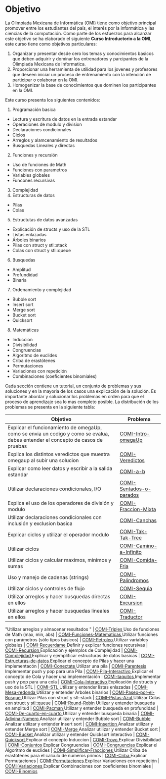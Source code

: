 Objetivo
==========================================
La Olimpiada Mexicana de Informática (OMI) tiene como objetivo principal promover entre los estudiantes
del país, el interés por la informática y las ciencias de la computación. Como parte de los 
esfuerzos para alcanzar este objetivo se ha elaborado el siguiente **Curso Introductorio a la OMI**,
este curso tiene como objetivos particulares:

1. Organizar y presentar desde cero los temas y conocimientos basicos que deben adquirir y dominar los entrenadores 
y parcipantes de la Olimpiada Mexicana de Informatica.
2. Proporcionar una herramienta de utilidad para los jovenes y profesores que deseen iniciar un proceso de entrenamiento
con la intención de participar o colaborar en la OMI.
3. Homogenizar la base de conocimientos que dominen los participantes en la OMI.

Este curso presenta los siguientes contenidos:

1. Programación basica
 * Lectura y escritura de datos en la entrada estandar
 * Operaciones de modulo y division
 * Declaraciones condicionales
 * Ciclos
 * Arreglos y alamcenamiento de resultados
 * Busquedas Lineales y directas
2. Funciones y recursión
 * Uso de funciones de Math
 * Funciones con parametros
 * Variables globales 
 * Funcones recursivas
3. Complejidad
4. Estructuras de datos
 * Pilas
 * Colas
5. Estructutas de datos avanzadas
 * Explicación de structs y uso de la STL
 * Listas enlazadas
 * Árboles binarios
 * Pilas con struct y stl::stack
 * Colas con struct y stl::queue
6. Busquedas
 * Amplitud 
 * Profundidad 
 * Binaria 
7. Ordenamiento y complejidad 
 * Bubble sort 
 * Insert sort 
 * Merge sort 
 * Bucket sort 
 * Quicksort 
8. Matemáticas
 * Induccion
 * Divisibilidad
 * Congruencias
 * Algoritmo de euclides
 * Criba de erastótenes
 * Permutaciones
 * Variaciones con repetición
 * Combinaciones (coeficientes binomiales)

Cada sección contiene un tutorial, un conjunto de problemas y sus soluciones y en la mayoria de los casos una explicación de la
solución. Es importante abordar y solucionar los problemas en orden para que el proceso de aprendizaje sea lo mas completo  posible.
La distribución de los problemas se presenta en la siguiente tabla:

Objetivo|Problema
--------|--------
Explicar el funcionamiento de omegaUp, como se envia un codigo y como se evalua, debes entender el concepto de casos de pruebas	|	[	COMI-Intro-omegaUp	](https://omegaup.com/arena/problem/COMI-Intro-omegaUp)
Explica los distintos veredictos que muestra omegaup al subir una solucion	|	[	COMI-Veredictos	](https://omegaup.com/arena/problem/COMI-Veredictos)
Explicar como leer datos y escribir a  la salida estandar	|	[	COMI-a-b	](https://omegaup.com/arena/problem/COMI-a-b)
Utilizar declaraciones condicionales, I/O	|	[	COMI-Sentados-o-parados	](https://omegaup.com/arena/problem/COMI-Sentados-o-parados)
Explica el uso de los operadores de división y modulo	|	[	COMI-Fraccion-Mixta	](https://omegaup.com/arena/problem/COMI-Fraccion-Mixta)
Utilizar declaraciones condicionales con inclusión y exclusion basica	|	[	COMI-Canchas	](https://omegaup.com/arena/problem/COMI-Canchas)
Explicar ciclos y utilizar el operador modulo	|	[	COMI-Tak-Tak-Tree	](https://omegaup.com/arena/problem/COMI-Tak-Tak-Tree)
Utilizar ciclos	|	[	COMI-Camino-a-Infinito	](https://omegaup.com/arena/problem/COMI-Camino-a-Infinito)
Utilizar ciclos y calcular maximos, minimos y sumas	|	[	COMI-Comida-Fria	](https://omegaup.com/arena/problem/COMI-Comida-Fria)
Uso y manejo de cadenas (strings)	|	[	COMI-Palindromos	](https://omegaup.com/arena/problem/COMI-Palindromos)
Utilizar ciclos y controles de flujo 	|	[	COMI-Sequia	](https://omegaup.com/arena/problem/COMI-Sequia)
Utilizar arreglos y hacer busquedas directas en ellos	|	[	COMI-Excursion	](https://omegaup.com/arena/problem/COMI-Excursion)
Utilizar arreglos y hacer busquedas lineales en ellos	|	[	COMI-Traductor	](https://omegaup.com/arena/problem/COMI-Traductor)
"Utilizar arreglos y almacenar resultados
"	|	[	COMI-Triples	](https://omegaup.com/arena/problem/COMI-Triples)
Uso de funciones de Math (max, min, abs)	|	[	COMI-Funciones-Matematicas	](https://omegaup.com/arena/problem/COMI-Funciones-Matematicas)
Utilizar funciones con parámetros (sólo tipos básicos)	|	[	COMI-Petroleo	](https://omegaup.com/arena/problem/COMI-Petroleo)
Utilizar variables globales	|	[	COMI-Recuerdame	](https://omegaup.com/arena/problem/COMI-Recuerdame)
Definir y explicar funciones recursivas 	|	[	COMI-Recursion	](https://omegaup.com/arena/problem/COMI-Recursion)
Explicación y ejemplos de Complejidad	|	[	COMI-Complejidad	](https://omegaup.com/arena/problem/COMI-Complejidad)
Explicar y ejemplificar estructuras de datos basicas	|	[	COMI-Estructuras-de-datos	](https://omegaup.com/arena/problem/COMI-Estructuras-de-datos)
Explicar el concepto de Pilas y hacer una implementacón 	|	[	COMI-Conectate	](https://omegaup.com/arena/problem/COMI-Conectate)
Utilizar una pila	|	[	COMI-Parentesis	](https://omegaup.com/arena/problem/COMI-Parentesis)
Implementar push y pop para una Pila	|	[	COMI-Pila-Interactivo	](https://omegaup.com/arena/problem/COMI-Pila-Interactivo)
Explicar el concepto de Cola y hacer una implementación 	|	[	COMI-taquitos	](https://omegaup.com/arena/problem/COMI-taquitos)
Implementar push y pop para una cola	|	[	COMI-Cola-Interactivo	](https://omegaup.com/arena/problem/COMI-Cola-Interactivo)
Explicación de structs y uso de la STL	|	[	COMI-STL	](https://omegaup.com/arena/problem/COMI-STL)
Utilizar y entender listas enlazadas	|	[	COMI-Mesa-redonda	](https://omegaup.com/arena/problem/COMI-Mesa-redonda)
Utilizar y entender Árboles binarios	|	[	COMI-Paseo-por-el-Bosque	](https://omegaup.com/arena/problem/COMI-Paseo-por-el-Bosque)
Utilizar Pilas con struct y stl::stack	|	[	COMI-Pistas-Azul	](https://omegaup.com/arena/problem/COMI-Pistas-Azul)
Utilizar Colas con struct y stl::queue	|	[	COMI-Round-Robin	](https://omegaup.com/arena/problem/COMI-Round-Robin)
Utilizar y entender busqueda en amplitud 	|	[	COMI-Pacman	](https://omegaup.com/arena/problem/COMI-Pacman)
Utilizar  y entender busqueda en profundidad	|	[	COMI-De-cuarto-en-cuarto	](https://omegaup.com/arena/problem/COMI-De-cuarto-en-cuarto)
Utilizar y entender busqueda binaria	|	[	COMI-Adivina-Numero	](https://omegaup.com/arena/problem/COMI-Adivina-Numero)
Analizar utilizar y entender Bubble sort 	|	[	COMI-Bubble	](https://omegaup.com/arena/problem/COMI-Bubble)
Analizar utilizar y entender Insert sort 	|	[	COMI-Insertion	](https://omegaup.com/arena/problem/COMI-Insertion)
Analizar utilizar y entender Merge sort 	|	[	COMI-Merge	](https://omegaup.com/arena/problem/COMI-Merge)
Analizar utilizar  y entender Bucket sort	|	[	COMI-Bucket	](https://omegaup.com/arena/problem/COMI-Bucket)
Analizar utilizar y entender  Quicksort interactivo	|	[	COMI-Quicksort	](https://omegaup.com/arena/problem/COMI-Quicksort)
Explicar el concepto Induccion	|	[	COMI-Troyo	](https://omegaup.com/arena/problem/COMI-Troyo)
Explicar Divisibilidad	|	[	COMI-Conjuntos	](https://omegaup.com/arena/problem/COMI-Conjuntos)
Explicar Congruencias	|	[	COMI-Congruencias	](https://omegaup.com/arena/problem/COMI-Congruencias)
Explicar el  Algoritmo de euclides	|	[	COMI-Simplificar-Fracciones	](https://omegaup.com/arena/problem/COMI-Simplificar-Fracciones)
Utilizar Criba de erastótenes para el calculo de numeros primos	|	[	COMI-Criba	](https://omegaup.com/arena/problem/COMI-Criba)
Explicar Permutaciones	|	[	COMI-Permutaciones	](https://omegaup.com/arena/problem/COMI-Permutaciones)
Explicar Variaciones con repetición	|	[	COMI-Variaciones	](https://omegaup.com/arena/problem/COMI-Variaciones)
Explicar Combinaciones con coeficientes binomiales	|	[	COMI-Binomios	](https://omegaup.com/arena/problem/COMI-Binomios)
